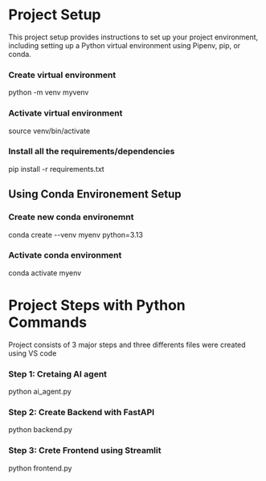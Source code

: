 # Project Setup
This project setup provides instructions to set up your project environment, including setting up a Python virtual environment using Pipenv, pip, or conda.

### Create virtual environment
python -m venv myvenv

### Activate virtual environment
source venv/bin/activate

### Install all the requirements/dependencies
pip install -r requirements.txt

## Using Conda Environement Setup

### Create new conda environemnt 
conda create --venv myenv python=3.13

### Activate conda environment 
conda activate myenv

# Project Steps with Python Commands
Project consists of 3 major steps and three differents files were created using VS code
### Step 1: Cretaing AI agent
python ai_agent.py

### Step 2: Create Backend with FastAPI
python backend.py

### Step 3: Crete Frontend using Streamlit
python frontend.py
